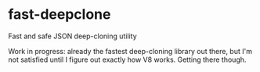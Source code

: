 # fast-deepclone
Fast and safe JSON deep-cloning utility 

Work in progress: already the fastest deep-cloning library out there, but I'm not satisfied until I figure out exactly how V8 works. Getting there though.
